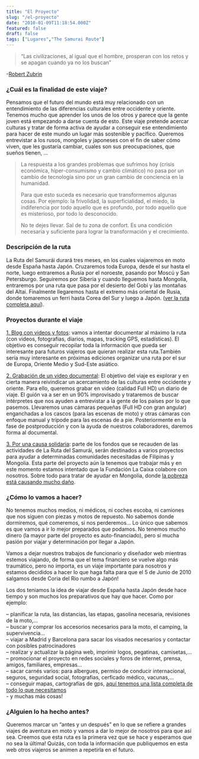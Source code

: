 ```yaml
---
title: "El Proyecto"
slug: "/el-proyecto"
date: "2010-01-09T11:18:54.000Z"
featured: false
draft: false
tags: ["Lugares","The Samurai Route"]
---
```



> “Las civilizaciones, al igual que el hombre, prosperan con los retos y se apagan cuando ya no los buscan”

-[Robert Zubrin](http://en.wikipedia.org/wiki/Robert_Zubrin)

### ¿Cuál es la finalidad de este viaje?

Pensamos que el futuro del mundo está muy relacionado con un entendimiento de las diferencias culturales entre occidente y oriente. Tenemos mucho que aprender los unos de los otros y parece que la gente joven está empezando a darse cuenta de esto. Este viaje pretende acercar culturas y tratar de forma activa de ayudar a conseguir ese entendimiento para hacer de este mundo un lugar más sostenible y pacífico. Queremos entrevistar a los rusos, mongoles y japoneses con el fin de saber cómo viven, que les gustaría cambiar, cuales son sus preocupaciones, que sueños tienen, …

> La respuesta a los grandes problemas que sufrimos hoy (crisis económica, hiper-consumismo y cambio climático) no pasa por un cambio de tecnología sino por un gran cambio de conciencia en la humanidad.
> 
> Para que esto suceda es necesario que transformemos algunas cosas. Por ejemplo: la frivolidad, la superficialidad, el miedo, la indiferencia por todo aquello que es profundo, por todo aquello que es misterioso, por todo lo desconocido.
> 
> No te dejes llevar. Sal de tu zona de confort. Es una condición necesaria y suficiente para lograr la transformación y el crecimiento.

### Descripción de la ruta

La Ruta del Samurái durará tres meses, en los cuales viajaremos en moto desde España hasta Japón. Cruzaremos toda Europa, desde el sur hasta el norte, luego entraremos a Rusia por el noroeste, pasando por Moscú y San Petersburgo. Seguiremos por Siberia y cuando lleguemos hasta Mongolia, entraremos por una ruta que pasa por el desierto del Gobi y las montañas del Altai. Finalmente llegaremos hasta el extremo más oriental de Rusia, donde tomaremos un ferri hasta Corea del Sur y luego a Japón. ([ver la ruta completa aquí](index.php?option=com_content&view=article&id=91&Itemid=60)).

### Proyectos durante el viaje

<span style="text-decoration: underline;">1. Blog con videos y fotos</span>: vamos a intentar documentar al máximo la ruta (con videos, fotografias, diarios, mapas, tracking GPS, estadísticas). El objetivo es conseguir recopilar toda la información que pueda ser interesante para futuros viajeros que quieran realizar esta ruta.También sería muy interesante en próximas ediciones organizar una ruta por el sur de Europa, Oriente Medio y Sud-Este asiático.

<span style="text-decoration: underline;">2. Grabación de un video documental</span>: El objetivo del viaje es explorar y en cierta manera reivindicar un acercamiento de las culturas entre occidente y oriente. Para ello, queremos grabar en video (calidad Full HD) un diario de viaje. El guión va a ser en un 90% improvisado y trataremos de buscar intérpretes que nos ayuden a entrevistar a la gente de los países por lo que pasemos. Llevaremos unas cámaras pequeñas (Full HD con gran angular) enganchadas a los cascos (para las escenas de moto) y otras cámaras con enfoque manual y trípode para las escenas de a pie. Posteriormente en la fase de postproducción y con la ayuda de nuestros colaboradores, daremos forma al documental.

<span style="text-decoration: underline;">3. Por una causa solidaria</span>: parte de los fondos que se recauden de las actividades de La Ruta del Samurái, serán destinados a varios proyectos para ayudar a determinadas comunidades necesitadas de Filipinas y Mongolia. Esta parte del proyecto aún la tenemos que trabajar más y en este momento estamos intentado que la Fundación La Caixa colabore con nosotros. Sobre todo para tratar de ayudar en Mongolia, donde [la pobreza está causando mucho daño](http://www.redcross.int/es/MAG/magazine2003_1/20-21.html).

### ¿Cómo lo vamos a hacer?

No tenemos muchos medios, ni médicos, ni coches escoba, ni camiones que nos siguen con piezas y motos de repuesto. No sabemos donde dormiremos, qué comeremos, si nos perderemos… Lo único que sabemos es que vamos a ir lo mejor preparados que podamos. No tenemos mucho dinero (la mayor parte del proyecto es auto-financiado), pero sí mucha pasión por viajar y determinación por llegar a Japón.

Vamos a dejar nuestros trabajos de funcionario y diseñador web mientras estemos viajando, de forma que el tema financiero se vuelve algo más traumático, pero no importa, es un viaje importante para nosotros y estamos decididos a hacer lo que haga falta para que el 5 de Junio de 2010 salgamos desde Coria del Rio rumbo a Japón!

Los dos teniamos la idea de viajar desde España hasta Japón desde hace tiempo y son muchos los preparativos que hay que hacer. Como por ejemplo:

– planificar la ruta, las distancias, las etapas, gasolina necesaria, revisiones de la moto,…  
 – buscar y comprar los accesorios necesarios para la moto, el camping, la supervivencia…  
 – viajar a Madrid y Barcelona para sacar los visados necesarios y contactar con posibles patrocinadores  
 – realizar y actualizar la página web, imprimir logos, pegatinas, camisetas,…  
 – promocionar el proyecto en redes sociales y foros de internet, prensa, amigos, familiares, empresas…  
 – sacar carnés varios: para albergues, permiso de conducir internacional, seguros, seguridad social, fotografias, cerficado médico, vacunas,…  
 – conseguir mapas, cartografías de gps, [aquí tenemos una lista completa de todo lo que necesitamos  
](index.php?option=com_virtuemart&Itemid=166)- y muchas más cosas!

### ¿Alguien lo ha hecho antes?

Queremos marcar un “antes y un después” en lo que se refiere a grandes viajes de aventura en moto y vamos a dar lo mejor de nosotros para que así sea. Creemos que esta ruta es la primera vez que se hace y esperamos que no sea la última! Quizás, con toda la información que publiquemos en esta web otros viajeros se animen a repetirla en el futuro.



